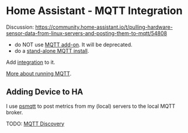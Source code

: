 # Home Assistant - MQTT Integration

Discussion: https://community.home-assistant.io/t/pulling-hardware-sensor-data-from-linux-servers-and-posting-them-to-mqtt/54808

* do NOT use
[MQTT add-on](https://github.com/home-assistant/addons/blob/master/mosquitto/DOCS.md).
It will be deprecated.
* do a [stand-alone MQTT install](../proxmox/mqtt.md).

Add [integration](https://www.home-assistant.io/integrations/mqtt/) to it.

[More about running MQTT](mqtt.html).

## Adding Device to HA

I use [psmqtt](https://github.com/asokolsky/psmqtt) to post metrics from my
(local) servers to the local MQTT broker.

TODO:
[MQTT Discovery](https://www.home-assistant.io/integrations/mqtt/#mqtt-discovery)
